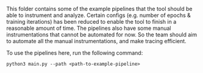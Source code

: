 This folder contains some of the example pipelines that the tool should be able to instrument and analyze. 
Certain configs (e.g. number of epochs & training iterations) has been reduced to enable the tool to finish in a reasonable amount of time.
The pipelines also have some manual instrumentations that cannot be automated for now. So the team should aim 
to automate all the manual instrumentations, and make tracing efficient.

To use the pipelines here, run the following command:
```shell
python3 main.py --path <path-to-example-pipeline>
```

